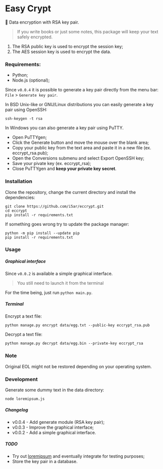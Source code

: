 # Easy Crypt

:closed_lock_with_key: Data encryption with RSA key pair.

> If you write books or just some notes, this package will keep your text
safely encrypted.

1. The RSA public key is used to encrypt the session key;
2. The AES session key is used to encrypt the data.

### Requirements:

- Python;
- Node.js (optional);

Since `v0.0.4` it is possible to generate a key pair directly from the menu
bar: `File` > `Generate key pair`.

In BSD Unix-like or GNU/Linux distributions you can easily generate a key pair
using OpenSSH:

    ssh-keygen -t rsa

In Windows you can also generate a key pair using PuTTY.
- Open PuTTYgen;
- Click the Generate button and move the mouse over the blank area;
- Copy your public key from the text area and paste it in a new file
(ex. eccrypt_rsa.pub);
- Open the Conversions submenu and select Export OpenSSH key;
- Save your pivate key (ex. eccrypt_rsa);
- Close PuTTYgen and **keep your private key secret**.

### Installation

Clone the repository, change the current directory and install the
dependencies:

    git clone https://github.com/i5ar/eccrypt.git
    cd eccrypt
    pip install -r requirements.txt

If something goes wrong try to update the package manager:

    python -m pip install --update pip
    pip install -r requirements.txt

### Usage

##### Graphical interface

Since `v0.0.2` is available a simple graphical interface.

> You still need to launch it from the terminal

For the time being, just run `python main.py`.

##### Terminal

Encrypt a text file:

    python manage.py encrypt data/egg.txt --public-key eccrypt_rsa.pub

Decrypt a text file:

    python manage.py decrypt data/egg.bin --private-key eccrypt_rsa

### Note

Original EOL might not be restored depending on your operating system.

### Development

Generate some dummy text in the data directory:

    node loremipsum.js

##### Changelog

- v0.0.4 - Add generate module (RSA key pair);
- v0.0.3 - Improve the graphical interface;
- v0.0.2 - Add a simple graphical interface.

##### TODO

- Try out [loremipsum](https://pypi.python.org/pypi/loremipsum) and eventually
integrate for testing purposes;
- Store the key pair in a database.
